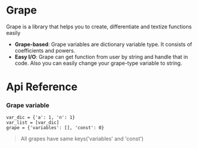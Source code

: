# Grape
Grape is a library that helps you to create, differentiate and textize functions easily
+ **Grape-based**: Grape variables are dictionary variable type. It consists of coefficients and powers.
+ **Easy I/O**: Grape can get function from user by string and handle that in code. Also you can easily change your grape-type variable to string.
  
# Api Reference
### Grape variable
    var_dic = {'a': 1, 'n': 1}
    var_list = [var_dic]  
    grape = {'variables': [], 'const': 0}
> All grapes have same keys('variables' and 'const')
